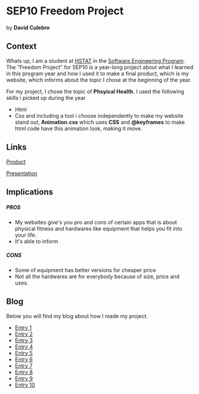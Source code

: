 # SEP10 Freedom Project
by **David Culebro**

## Context
Whats up, I am a student at [HSTAT](https://www.hstat.org/) in the [Software Engineering Program](https://hstatsep.github.io/). The "Freedom Project" for SEP10 is a year-long project about what I learned in this program year and how I used it to make a final product, which is my website, which informs about the topic I chose at the beginning of the year.

For my project, I chose the topic of **Phsyical Health**. I used the following skills i picked up during the year 
* Html
* Css
  and including a tool i choose independently to make my website stand out, **Animation.css** which uses **CSS** and **@keyframes** to make html code have this animation look, making it move.
## Links

[Product](https://davidc5013.github.io/sep10-freedom-project/)

[Presentation](https://docs.google.com/presentation/d/1iRLANMJ1I-qbSP5sLzlNSOym6bGn7S6M_imQ7zS2I8U/edit?slide=id.g35c44ad6fe2_0_12#slide=id.g35c44ad6fe2_0_12)

## Implications
##### PROS
* My websites give's you pro and cons of certain apps that is about physical fitness and hardwares like equipment that helps you fit into your life.
* It's able to inform
##### CONS
* Some of equipment has better versions for cheaper price
* Not all the hardwares are for everybody because of size, price and uses.


## Blog
Below you will find my blog about how I made my project.

* [Entry 1](blog/entry01.md)
* [Entry 2](blog/entry02.md)
* [Entry 3](blog/entry03.md)
* [Entry 4](blog/entry04.md)
* [Entry 5](blog/entry05.md)
* [Entry 6](blog/entry06.md)
* [Entry 7](blog/entry07.md)
* [Entry 8](blog/entry08.md)
* [Entry 9](blog/entry09.md)
* [Entry 10](blog/entry10.md)
